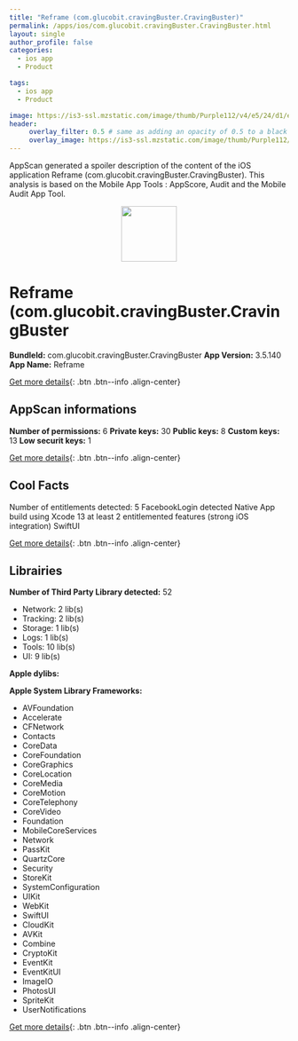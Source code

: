 ```yaml
---
title: "Reframe (com.glucobit.cravingBuster.CravingBuster)"
permalink: /apps/ios/com.glucobit.cravingBuster.CravingBuster.html
layout: single
author_profile: false
categories: 
  - ios app 
  - Product 

tags: 
  - ios app 
  - Product 

image: https://is3-ssl.mzstatic.com/image/thumb/Purple112/v4/e5/24/d1/e524d1aa-dcd8-74a3-2422-a306b620fa90/AppIcon-1x_U007emarketing-0-6-0-85-220.png/512x512bb.jpg
header: 
     overlay_filter: 0.5 # same as adding an opacity of 0.5 to a black background
     overlay_image: https://is3-ssl.mzstatic.com/image/thumb/Purple112/v4/e5/24/d1/e524d1aa-dcd8-74a3-2422-a306b620fa90/AppIcon-1x_U007emarketing-0-6-0-85-220.png/512x512bb.jpg
---
```

AppScan generated a spoiler description of the content of the iOS application Reframe (com.glucobit.cravingBuster.CravingBuster). This analysis is based on the Mobile App Tools : AppScore, Audit and the Mobile Audit App Tool.

  
  
<div style="text-align: center;"><img src="https://is3-ssl.mzstatic.com/image/thumb/Purple112/v4/e5/24/d1/e524d1aa-dcd8-74a3-2422-a306b620fa90/AppIcon-1x_U007emarketing-0-6-0-85-220.png/512x512bb.jpg" width="100" height="100"></div>  
  
# Reframe (com.glucobit.cravingBuster.CravingBuster

**BundleId:** com.glucobit.cravingBuster.CravingBuster
**App Version:** 3.5.140
**App Name:** Reframe


[Get more details](/pricing.html){: .btn .btn--info .align-center}  
  
## AppScan informations 

**Number of permissions:** 6
**Private keys:** 30
**Public keys:** 8
**Custom keys:** 13
**Low securit keys:** 1
  
[Get more details](/pricing.html){: .btn .btn--info .align-center}

## Cool Facts

Number of entitlements detected: 5
FacebookLogin detected
Native App
build using Xcode 13
at least 2 entitlemented features (strong iOS integration)
SwiftUI
  
[Get more details](/pricing.html){: .btn .btn--info .align-center}

## Librairies 
**Number of Third Party Library detected:** 52
- Network: 2 lib(s)
- Tracking: 2 lib(s)
- Storage: 1 lib(s)
- Logs: 1 lib(s)
- Tools: 10 lib(s)
- UI: 9 lib(s)

**Apple dylibs:**


**Apple System Library Frameworks:**
- AVFoundation
- Accelerate
- CFNetwork
- Contacts
- CoreData
- CoreFoundation
- CoreGraphics
- CoreLocation
- CoreMedia
- CoreMotion
- CoreTelephony
- CoreVideo
- Foundation
- MobileCoreServices
- Network
- PassKit
- QuartzCore
- Security
- StoreKit
- SystemConfiguration
- UIKit
- WebKit
- SwiftUI
- CloudKit
- AVKit
- Combine
- CryptoKit
- EventKit
- EventKitUI
- ImageIO
- PhotosUI
- SpriteKit
- UserNotifications


  
[Get more details](/pricing.html){: .btn .btn--info .align-center}

